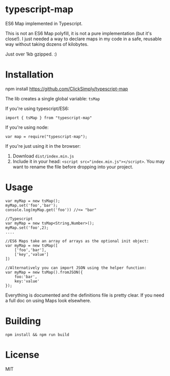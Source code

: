 # typescript-map
ES6 Map implemented in Typescript.

This is not an ES6 Map polyfill, it is not a pure implementation (but it's close!).
I just needed a way to declare maps in my code in a safe, reusable way without taking dozens of kilobytes.

Just over 1kb gzipped. :)

# Installation
npm install https://github.com/ClickSimply/typescript-map

The lib creates a single global variable: `tsMap`

If you're using typescript/ES6:
```
import { tsMap } from "typescript-map"
```

If you're using node:
```
var map = require("typescript-map");
```

If you're just using it in the browser:
1. Download `dist/index.min.js`
2. Include it in your head: `<script src="index.min.js"></script>`.  You may want to rename the file before dropping into your project.

# Usage


```
var myMap = new tsMap();
myMap.set('foo','bar');
console.log(myMap.get('foo')) //<= "bar"

//Typescript
var myMap = new tsMap<String,Number>();
myMap.set('foo',2);
....

//ES6 Maps take an array of arrays as the optional init object:
var myMap = new tsMap([
    ['foo','bar'],
    ['key','value']
])

//Alternatively you can import JSON using the helper function:
var myMap = new tsMap().fromJSON({
    foo:'bar',
    key:'value'
});

```

Everything is documented and the definitions file is pretty clear.  If you need a full doc on using Maps look elsewhere.

# Building
`npm install && npm run build`

# License
MIT